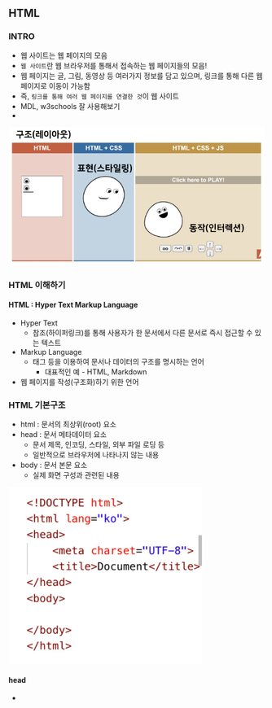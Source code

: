 ## HTML
### INTRO
- 웹 사이트는 웹 페이지의 모음
- `웹 사이트`란 웹 브라우저를 통해서 접속하는 웹 페이지들의 모음!
- 웹 페이지는 글, 그림, 동영상 등 여러가지 정보를 담고 있으며, 링크를 통해 다른 웹 페이지로 이동이 가능함
- 즉, `링크를 통해 여러 웹 페이지를 연결한 것`이 웹 사이트
- MDL, w3schools 잘 사용해보기
- 
![레이아웃](../image/HTML_CSS//캡처_1.PNG)

### HTML 이해하기
#### HTML : Hyper Text Markup Language
- Hyper Text
  - 참조(하이퍼링크)를 통해 사용자가 한 문서에서 다른 문서로 즉시 접근할 수 있는 텍스트
- Markup Language
  - 태그 등을 이용하여 문서나 데이터의 구조를 명시하는 언어
    - 대표적인 예 - HTML, Markdown
- 웹 페이지를 작성(구조화)하기 위한 언어

### HTML 기본구조
- html : 문서의 최상위(root) 요소
- head : 문서 메타데이터 요소
  - 문서 제목, 인코딩, 스타일, 외부 파일 로딩 등
  - 일반적으로 브라우저에 나타나지 않는 내용
- body : 문서 본문 요소
  - 실제 화면 구성과 관련된 내용

![기본구조](../image/HTML_CSS//캡처_2.PNG)

#### head
- <title> : 브라우저 상단 타이틀
- <link> : 외부 리소스 연결 요소(CSS파일 등)
- <style> : CSS 직접 작성

![head](../image/HTML_CSS//캡처_3.PNG)

#### 요소(element)
- HTML의 요소는 태그와 내용(contents)으로 구성되어 있다.
  - 열었으면, 닫아야 한다.
  - 모든 내용은 태그로 감싸져 있어야 한다.

![요소](../image/HTML_CSS//캡처_4.PNG)

- HTML 요소는 시작 태그와 종료 태그 그리고 태그 사이에 위치한 내용으로 구성
  - 태그는 컨텐츠(내용)을 감싸는 것으로 그 정보의 성격과 의미를 정의
- 내용이 없는 태그들
  - br,hr,img,input,link,meta
- 요소는 중첩(nested) 될 수 있음
  - 요소의 중첩을 통해 하나의 문서를 구조화
  - 여는 태그와 닫는 태그의 쌍을 잘 확인해야함
    - 오류를 반환하는 것이 아닌 그냥 레이아웃이 깨진 상태로 출력되기 때문에, 디버깅이 힘들어 질 수 있음
#### 속성(attribute)
- 각 태그별로 사용할 수 있는 속성이 다르다.
- 속성은 속성명과 속성값을 이루어져 있다.
  
![속성](../image/HTML_CSS//캡처_5.PNG)

- 속성을 통해 태그의 부가적인 정보를 설정할 수 있음
- 요소는 속성을 가질 수 있으며, 경로나 크기와 같은 추가적인 정보를 제공
- 요소의 시작 태그에 작성하여 보통 이름과 같이 하나의 쌍으로 존재
- 태그와 상관없이 사용 가능한 속성(HTML Global Attribute)들도 있음

##### HTML Global Attribute
- 모든 HTML 요소가 공통으로 사용할 수 있는 대표적인 속성
  - id : 문서 전체에서 유일한 고유 식별자 지정
  - class: 공백으로 구분된 해당 요소의 클래스의 목록(css,js에서 요소를 선택하거나 접근)
  - style : inline 스타일

### HTML 문서 구조화

#### 텍스트 요소

![문서구조화](../image/HTML_CSS//캡처_6.PNG)

#### 그룹 컨텐츠

![그룹 컨텐츠](../image/HTML_CSS//캡처_7.PNG)

#### form
- <form> 은 사용자의 정보(데이터)를 제출하기 위한 영역
- <form> 기본 속성
  - action : form을 처리할 서버의 URL
  - method : form을 제출할 때 사용할 HTTP 메서드(GET or POST)

![form](../image/HTML_CSS//캡처_8.PNG)

#### input
- 다양한 타입을 가지는 입력 데이터 유형과 위젯이 제공됨
- <input> 의 대표적인 속성
  - name : form control에 적용되는 이름(이름/값 페어로 전송)
  - value : form control에 적용되는 값(이름/값 페어로 전송)
  - required, readonly, autofocus 등

![input](../image/HTML_CSS//캡처_9.PNG)

#### input label
- label을 클릭하여 input 자체의 초점을 맞추거나 활성화 시킬 수 있음
  - 사용자는 선택할 수 있는 영역이 늘어나 웹 / 모바일(터치) 환경에서 편하게 사용할 수 있음
  - label과 input 입력의 관계가 시각적 뿐만 아니라 화면리더기에서도 label을 읽어 쉽게 내용을 확인 할 수 있도록 함

![input label](../image/HTML_CSS//캡처_10.PNG)

#### input 유형 - 일반
- 일반적으로 입력을 받기 위하여 제공되며 type으로 HTML 기본 검증 혹은 추가 속성을 활용할 수 있음
  - text : 일반 텍스트 입력
  - password : 입력 시 값이 보이지 않고 문자를 특수기호(*)로 표현
  - email : 이메일 형식이 아닌 경우 form 제출 불가
  - number : min, max, step 속성을 활용하여 숫자 범위 설정 가능
  - file : accept 속성을 활용하여 파일 타입 지정 가능
#### input 유형 - 항목 중 선택
- label로 선택에 대한 내용을 작성하고, 항목으로 선택할 수 있는 input을 제공
- 동일한 범주에 속하는 항목들은 name을 통일하고, 선택된 항목의 값은 value로 지정함
  - checkbox : 다중 선택
  - radio : 단일 선택

## CSS

### CSS 이해하기
- Cascading Style Sheets
- 스타일을 지정하기 위한 언어
- 선택하고, 스타일을 지정한다.

![css](../image/HTML_CSS//캡처_11.PNG)

- CSS 구문은 선택자를 통해 스타일을 지정할 HTML 요소를 선택
- 중괄호 안에서는 속성과 값, 하나의 쌍으로 이루어진 선언을 진행
- 각 쌍은 선택한 요소의 속성, 속성에 부여할 값을 의미
  - 속성(Property) : 어떤 스타일 기능을 변경할지 결정
  - 값(Value) : 어떻게 스타일 기능을 변경할지 결정

#### CSS 정의 방법
- 인라인(inLine)
- 내부 참조(Embedding) - <style>
- 외부 참조(link file) - 분리된 CSS 파일

#### CSS with 개발자 도구
- styles : 해당 요소에 선언된 모든 CSS
- computed : 해당 요소에 최종 계산된 CSS

### CSS Selectors
#### 선택자(Selector) 유형
- 기본 선택자
  - 전체 선택자(*), 요소(tag) 선택자
  - 클래스(class) 선택자, 아이디(id) 선택자, 속성(attr) 선택자
- 결합자(Combinators)
  - 자손 결합자, 자식 결합자

#### CSS 선택자 정리
- 요소 선택자
  - HTML 태그를 직접 선택
- 클래스(class) 선택자
  - 마침표(.)문자로 시작하며, 해당 클래스가 적용된 항목을 선택
- 아이디(id) 선택자
  - (#) 문자로 시작하며, 해당 아이디가 적용된 항목을 선택
  - 일반적으로 하나의 문서에 1번만 사용, 여러 번 사용해도 동작되지만, 단일 id를 사용하는 것을 권장
#### CSS 적용 우선순위(cascading order) 
- CSS 우선순위를 아래와 같이 그룹을 지어볼 수 있다.
  - 1.중요도(Importance) - 사용시 주의
    - !important
  - 2. 우선순위(Specificity)
  - 인라인 > id > class, 속성 > 요소

### CSS 상속
- CSS는 상속을 통해 부모 요소의 속성을 자식에게 상속한다.
  - 속성(프로퍼티) 중에는 상속이 되는 것과 되지 않는 것들이 있다.
  - 상속 되는 것 예시
    - Text 관련 요소(font, color, text-align), opacity, visibility 등
  - 상속 되지 않는 것 예시
    - Box model 관련 요소(Width, height, margin, padding, border, box-sizkng,display), position 관련 요소(position, top/right/bottom/left, z-index) 등
